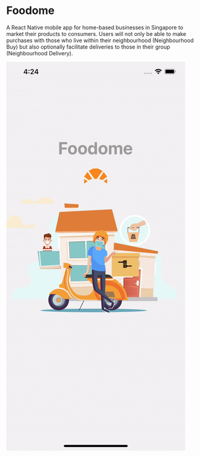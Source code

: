 # Foodome
A React Native mobile app for home-based businesses in Singapore to market their products to consumers. Users will not only be able to make purchases with those who live within their neighbourhood (Neighbourhood Buy) but also optionally facilitate deliveries to those in their group (Neighbourhood Delivery).

![Sneak Peek!](demo/foodome.gif)
